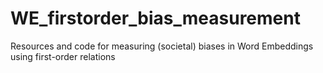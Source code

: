 # WE_firstorder_bias_measurement
Resources and code for measuring (societal) biases in Word Embeddings using first-order relations
